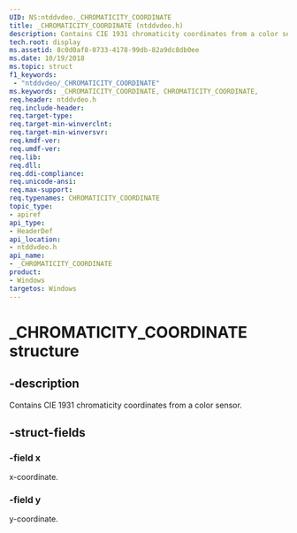 ```yaml
---
UID: NS:ntddvdeo._CHROMATICITY_COORDINATE
title: _CHROMATICITY_COORDINATE (ntddvdeo.h)
description: Contains CIE 1931 chromaticity coordinates from a color sensor.
tech.root: display
ms.assetid: 8c0d0af8-0733-4178-99db-82a9dc8db0ee
ms.date: 10/19/2018
ms.topic: struct
f1_keywords:
 - "ntddvdeo/_CHROMATICITY_COORDINATE"
ms.keywords: _CHROMATICITY_COORDINATE, CHROMATICITY_COORDINATE,
req.header: ntddvdeo.h
req.include-header:
req.target-type:
req.target-min-winverclnt:
req.target-min-winversvr:
req.kmdf-ver:
req.umdf-ver:
req.lib:
req.dll:
req.ddi-compliance:
req.unicode-ansi:
req.max-support:
req.typenames: CHROMATICITY_COORDINATE
topic_type:
- apiref
api_type:
- HeaderDef
api_location:
- ntddvdeo.h
api_name:
- _CHROMATICITY_COORDINATE
product: 
- Windows
targetos: Windows
---
```


# _CHROMATICITY_COORDINATE structure

## -description

Contains CIE 1931 chromaticity coordinates from a color sensor.

## -struct-fields

### -field x

x-coordinate.

### -field y

y-coordinate.

